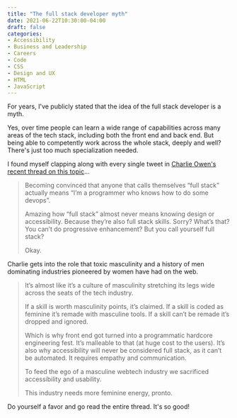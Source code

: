 ```yaml
---
title: "The full stack developer myth"
date: 2021-06-22T10:30:00-04:00
draft: false
categories:
- Accessibility
- Business and Leadership
- Careers
- Code
- CSS
- Design and UX
- HTML
- JavaScript
---
```


For years, I've publicly stated that the idea of the full stack developer is a myth.

Yes, over time people can learn a wide range of capabilities across many areas of the tech stack, including both the front end and back end. But being able to competently work across the whole stack, deeply and well? There's just too much specialization needed.

I found myself clapping along with every single tweet in [Charlie Owen's recent thread on this topic](https://twitter.com/sonniesedge/status/1405097520582299650)...

> Becoming convinced that anyone that calls themselves “full stack” actually means “I’m a programmer who knows how to do some devops”.
>
> Amazing how “full stack” almost never means knowing design or accessibility. Because they’re also full stack skills. Sorry? What’s that? You can’t do progressive enhancement? But you call yourself full stack?
>
> Okay.

Charlie gets into the role that toxic masculinity and a history of men dominating industries pioneered by women have had on the web.

> It’s almost like it’s a culture of masculinity stretching its legs wide across the seats of the tech industry.
>
> If a skill is worth masculinity points, it’s claimed. If a skill is coded as feminine it’s remade with masculine tools. If a skill can’t be remade it’s dropped and ignored.
>
> Which is why front end got turned into a programmatic hardcore engineering fest. It’s malleable to that (at huge cost to the users). It’s also why accessibility will never be considered full stack, as it can’t be automated. It requires empathy and communication.
>
> To feed the ego of a masculine webtech industry we sacrificed accessibility and usability.
>
> This industry needs more feminine energy, pronto.

Do yourself a favor and go read the entire thread. It's so good!